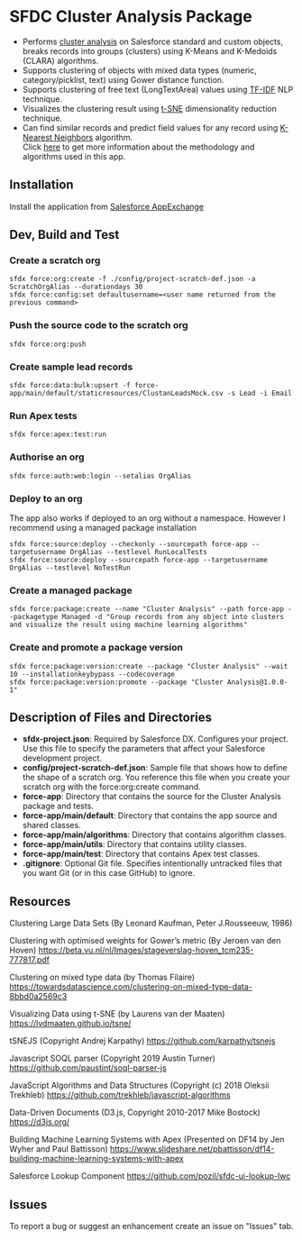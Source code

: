 # SFDC Cluster Analysis Package
- Performs [cluster analysis](https://en.wikipedia.org/wiki/Cluster_analysis) on Salesforce standard and custom objects, breaks records into groups (clusters) using K-Means and K-Medoids (CLARA) algorithms.<br/>
- Supports clustering of objects with mixed data types (numeric, category/picklist, text) using Gower distance function.<br/>
- Supports clustering of free text (LongTextArea) values using [TF-IDF](https://en.wikipedia.org/wiki/Tf%E2%80%93idf) NLP technique.<br/>
- Visualizes the clustering result using [t-SNE](https://en.wikipedia.org/wiki/T-distributed_stochastic_neighbor_embedding) dimensionality reduction technique.<br/>
- Can find similar records and predict field values for any record using [K-Nearest Neighbors](https://en.wikipedia.org/wiki/K-nearest_neighbors_algorithm) algorithm.<br/>
Click [here](../../wiki/Cluster-Analysis-in-Salesforce) to get more information about the methodology and algorithms used in this app.

## Installation
Install the application from [Salesforce AppExchange](https://appexchange.salesforce.com/appxListingDetail?listingId=a0N3A00000G11fzUAB)

## Dev, Build and Test

### Create a scratch org
```
sfdx force:org:create -f ./config/project-scratch-def.json -a ScratchOrgAlias --durationdays 30
sfdx force:config:set defaultusername=<user name returned from the previous command>
```

### Push the source code to the scratch org
```
sfdx force:org:push
```

### Create sample lead records
```
sfdx force:data:bulk:upsert -f force-app/main/default/staticresources/ClustanLeadsMock.csv -s Lead -i Email
```

### Run Apex tests
```
sfdx force:apex:test:run
```

### Authorise an org
```
sfdx force:auth:web:login --setalias OrgAlias
```

### Deploy to an org
The app also works if deployed to an org without a namespace. However I recommend using a managed package installation
```
sfdx force:source:deploy --checkonly --sourcepath force-app --targetusername OrgAlias --testlevel RunLocalTests
sfdx force:source:deploy --sourcepath force-app --targetusername OrgAlias --testlevel NoTestRun
```

### Create a managed package
```
sfdx force:package:create --name "Cluster Analysis" --path force-app --packagetype Managed -d "Group records from any object into clusters and visualize the result using machine learning algorithms"
```

### Create and promote a package version
```
sfdx force:package:version:create --package "Cluster Analysis" --wait 10 --installationkeybypass --codecoverage
sfdx force:package:version:promote --package "Cluster Analysis@1.0.0-1"
```


## Description of Files and Directories
* **sfdx-project.json**: Required by Salesforce DX. Configures your project.  Use this file to specify the parameters that affect your Salesforce development project.
* **config/project-scratch-def.json**: Sample file that shows how to define the shape of a scratch org.  You reference this file when you create your scratch org with the force:org:create command.   
* **force-app**: Directory that contains the source for the Cluster Analysis package and tests.
* **force-app/main/default**: Directory that contains the app source and shared classes.
* **force-app/main/algorithms**: Directory that contains algorithm classes.
* **force-app/main/utils**: Directory that contains utility classes.
* **force-app/main/test**: Directory that contains Apex test classes.
* **.gitignore**:  Optional Git file. Specifies intentionally untracked files that you want Git (or in this case GitHub) to ignore.

## Resources
Clustering Large Data Sets (By Leonard Kaufman, Peter J.Rousseeuw, 1986)

Clustering with optimised weights for Gower’s metric (By Jeroen van den Hoven)
https://beta.vu.nl/nl/Images/stageverslag-hoven_tcm235-777817.pdf

Clustering on mixed type data (by Thomas Filaire)
https://towardsdatascience.com/clustering-on-mixed-type-data-8bbd0a2569c3

Visualizing Data using t-SNE (by Laurens van der Maaten)
https://lvdmaaten.github.io/tsne/

tSNEJS (Copyright Andrej Karpathy)
https://github.com/karpathy/tsnejs

Javascript SOQL parser (Copyright 2019 Austin Turner)
https://github.com/paustint/soql-parser-js

JavaScript Algorithms and Data Structures (Copyright (c) 2018 Oleksii Trekhleb)
https://github.com/trekhleb/javascript-algorithms

Data-Driven Documents (D3.js, Copyright 2010-2017 Mike Bostock)
https://d3js.org/

Building Machine Learning Systems with Apex (Presented on DF14 by Jen Wyher and Paul Battisson)
https://www.slideshare.net/pbattisson/df14-building-machine-learning-systems-with-apex

Salesforce Lookup Component
https://github.com/pozil/sfdc-ui-lookup-lwc

## Issues
To report a bug or suggest an enhancement create an issue on "Issues" tab.